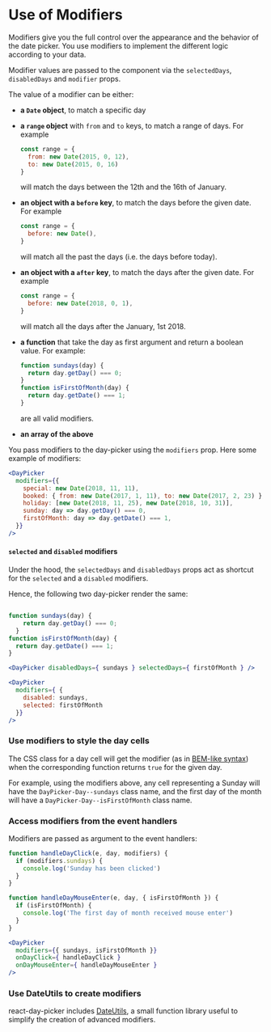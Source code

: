 # Use of Modifiers

Modifiers give you the full control over the appearance and the behavior of the date picker. You use modifiers to implement the different logic according to your data.

Modifier values are passed to the component via the `selectedDays`, `disabledDays` and `modifier` props. 

The value of a modifier can be either:

- **a `Date` object**, to match a specific day
- **a `range` object** with `from` and `to` keys, to match a range of days. For example 

  ```js
  const range = { 
    from: new Date(2015, 0, 12), 
    to: new Date(2015, 0, 16) 
  }
  ```
  will match the days between the 12th and the 16th of January.

- **an object with a `before` key**, to match the days before the given date. For example 
  ```js
  const range = { 
    before: new Date(), 
  }
  ```
  will match all the past the days (i.e. the days before today).

- **an object with a `after` key**, to match the days after the given date. For example 

  ```js
  const range = { 
    before: new Date(2018, 0, 1), 
  }
  ```

  will match all the days after the January, 1st 2018.

- **a function** that take the day as first argument and return a boolean value. For example:
  
  ```js
  function sundays(day) {
    return day.getDay() === 0;
  }
  function isFirstOfMonth(day) {
    return day.getDate() === 1;
  }
  ```
  are all valid modifiers.
- **an array of the above** 

You pass modifiers to the day-picker using the `modifiers` prop. Here some example of modifiers:

```jsx
<DayPicker 
  modifiers={{ 
    special: new Date(2018, 11, 11),
    booked: { from: new Date(2017, 1, 11), to: new Date(2017, 2, 23) },
    holiday: [new Date(2018, 11, 25), new Date(2018, 10, 31)],
    sunday: day => day.getDay() === 0, 
    firstOfMonth: day => day.getDate() === 1,
  }}
/>
```

#### `selected` and `disabled` modifiers

Under the hood, the `selectedDays` and `disabledDays` props act as shortcut for the `selected` and a `disabled` modifiers. 

Hence, the following two day-picker render the same:

```jsx

function sundays(day) {
    return day.getDay() === 0;
  }
function isFirstOfMonth(day) {
  return day.getDate() === 1;
}

<DayPicker disabledDays={ sundays } selectedDays={ firstOfMonth } />

<DayPicker 
  modifiers={ { 
    disabled: sundays, 
    selected: firstOfMonth 
  }} 
/>
```

### Use modifiers to style the day cells

The CSS class for a day cell will get the modifier (as in [BEM-like syntax](https://css-tricks.com/bem-101/)) when the corresponding function returns `true` for the given day.

For example, using the modifiers above, any cell representing a Sunday will have the `DayPicker-Day--sundays` class name, and the first day of the month will have a `DayPicker-Day--isFirstOfMonth` class name.

### Access modifiers from the event handlers

Modifiers are passed as argument to the event handlers:

```jsx
function handleDayClick(e, day, modifiers) {
  if (modifiers.sundays) {
    console.log('Sunday has been clicked')
  }
}

function handleDayMouseEnter(e, day, { isFirstOfMonth }) {
  if (isFirstOfMonth) {
    console.log('The first day of month received mouse enter')
  }
}

<DayPicker
  modifiers={{ sundays, isFirstOfMonth }}
  onDayClick={ handleDayClick }
  onDayMouseEnter={ handleDayMouseEnter }
/>
```

### Use DateUtils to create modifiers

react-day-picker includes [DateUtils](DateUtils.md), a small function library useful to simplify the creation of advanced modifiers.
